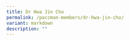```yaml
---
title: Dr Hwa Jin Cho
permalink: /paccman-members/dr-hwa-jin-cho/
variant: markdown
description: ""
---
```

